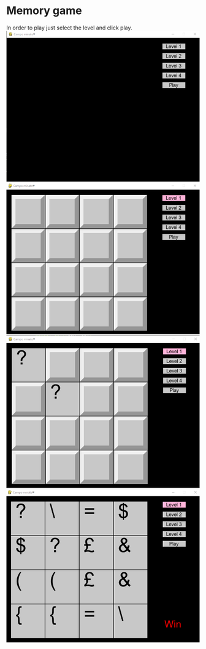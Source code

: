 # Memory game


In order to play just select the level and click play.
![Alt text](Images/img01.PNG)
![Alt text](Images/img02.PNG)
![Alt text](Images/img03.PNG)
![Alt text](Images/img04.PNG)